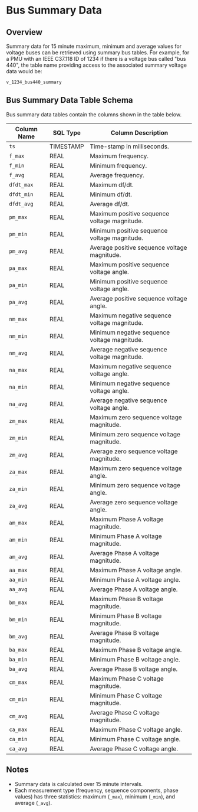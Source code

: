 # Bus Summary Data

## Overview

Summary data for 15 minute maximum, minimum and average values for voltage buses can be retrieved using summary bus tables. For example, for a PMU with an IEEE C37.118 ID of 1234 if there is a voltage bus called "bus 440", the table name providing access to the associated summary voltage data would be:

```
v_1234_bus440_summary
```

## Bus Summary Data Table Schema

Bus summary data tables contain the columns shown in the table below.

| Column Name | SQL Type | Column Description |
|-------------|----------|-------------------|
| `ts` | TIMESTAMP | Time-stamp in milliseconds. |
| `f_max` | REAL | Maximum frequency. |
| `f_min` | REAL | Minimum frequency. |
| `f_avg` | REAL | Average frequency. |
| `dfdt_max` | REAL | Maximum df/dt. |
| `dfdt_min` | REAL | Minimum df/dt. |
| `dfdt_avg` | REAL | Average df/dt. |
| `pm_max` | REAL | Maximum positive sequence voltage magnitude. |
| `pm_min` | REAL | Minimum positive sequence voltage magnitude. |
| `pm_avg` | REAL | Average positive sequence voltage magnitude. |
| `pa_max` | REAL | Maximum positive sequence voltage angle. |
| `pa_min` | REAL | Minimum positive sequence voltage angle. |
| `pa_avg` | REAL | Average positive sequence voltage angle. |
| `nm_max` | REAL | Maximum negative sequence voltage magnitude. |
| `nm_min` | REAL | Minimum negative sequence voltage magnitude. |
| `nm_avg` | REAL | Average negative sequence voltage magnitude. |
| `na_max` | REAL | Maximum negative sequence voltage angle. |
| `na_min` | REAL | Minimum negative sequence voltage angle. |
| `na_avg` | REAL | Average negative sequence voltage angle. |
| `zm_max` | REAL | Maximum zero sequence voltage magnitude. |
| `zm_min` | REAL | Minimum zero sequence voltage magnitude. |
| `zm_avg` | REAL | Average zero sequence voltage magnitude. |
| `za_max` | REAL | Maximum zero sequence voltage angle. |
| `za_min` | REAL | Minimum zero sequence voltage angle. |
| `za_avg` | REAL | Average zero sequence voltage angle. |
| `am_max` | REAL | Maximum Phase A voltage magnitude. |
| `am_min` | REAL | Minimum Phase A voltage magnitude. |
| `am_avg` | REAL | Average Phase A voltage magnitude. |
| `aa_max` | REAL | Maximum Phase A voltage angle. |
| `aa_min` | REAL | Minimum Phase A voltage angle. |
| `aa_avg` | REAL | Average Phase A voltage angle. |
| `bm_max` | REAL | Maximum Phase B voltage magnitude. |
| `bm_min` | REAL | Minimum Phase B voltage magnitude. |
| `bm_avg` | REAL | Average Phase B voltage magnitude. |
| `ba_max` | REAL | Maximum Phase B voltage angle. |
| `ba_min` | REAL | Minimum Phase B voltage angle. |
| `ba_avg` | REAL | Average Phase B voltage angle. |
| `cm_max` | REAL | Maximum Phase C voltage magnitude. |
| `cm_min` | REAL | Minimum Phase C voltage magnitude. |
| `cm_avg` | REAL | Average Phase C voltage magnitude. |
| `ca_max` | REAL | Maximum Phase C voltage angle. |
| `ca_min` | REAL | Minimum Phase C voltage angle. |
| `ca_avg` | REAL | Average Phase C voltage angle. |

## Notes

- Summary data is calculated over 15 minute intervals.
- Each measurement type (frequency, sequence components, phase values) has three statistics: maximum (`_max`), minimum (`_min`), and average (`_avg`).
